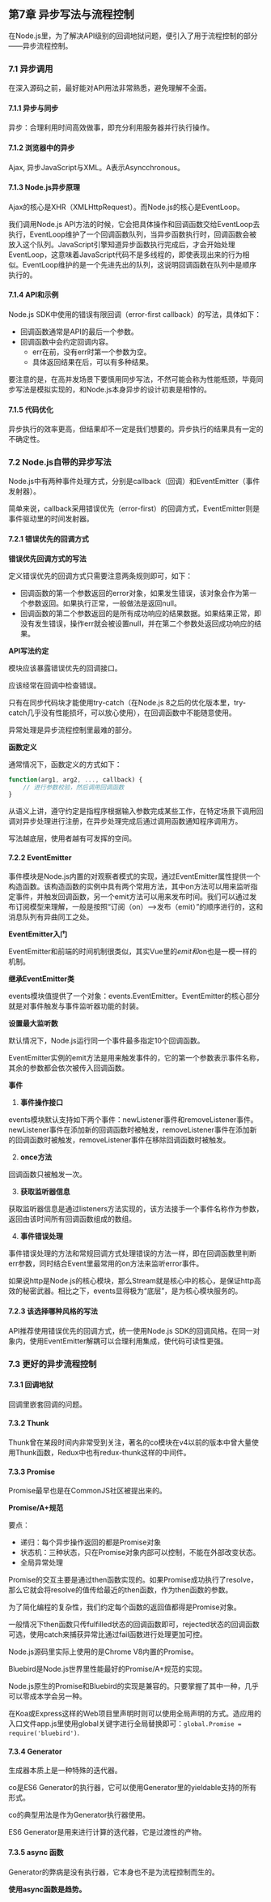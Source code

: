 ## 第7章 异步写法与流程控制

在Node.js里，为了解决API级别的回调地狱问题，便引入了用于流程控制的部分——异步流程控制。

### 7.1 异步调用

在深入源码之前，最好能对API用法非常熟悉，避免理解不全面。

#### 7.1.1 异步与同步

异步：合理利用时间高效做事，即充分利用服务器并行执行操作。

#### 7.1.2 浏览器中的异步

Ajax, 异步JavaScript与XML。A表示Asyncchronous。

#### 7.1.3 Node.js异步原理

Ajax的核心是XHR（XMLHttpRequest）。而Node.js的核心是EventLoop。

我们调用Node.js API方法的时候，它会把具体操作和回调函数交给EventLoop去执行，EventLoop维护了一个回调函数队列，当异步函数执行时，回调函数会被放入这个队列。JavaScript引擎知道异步函数执行完成后，才会开始处理EventLoop，这意味着JavaScript代码不是多线程的，即使表现出来的行为相似。EventLoop维护的是一个先进先出的队列，这说明回调函数在队列中是顺序执行的。

#### 7.1.4 API和示例

Node.js SDK中使用的错误有限回调（error-first callback）的写法，具体如下：

- 回调函数通常是API的最后一个参数。
- 回调函数中会约定回调内容。
  - err在前，没有err时第一个参数为空。
  - 具体返回结果在后，可以有多种结果。

要注意的是，在高并发场景下要慎用同步写法，不然可能会称为性能瓶颈，毕竟同步写法是模拟实现的，和Node.js本身异步的设计初衷是相悖的。

#### 7.1.5 代码优化

异步执行的效率更高，但结果却不一定是我们想要的。异步执行的结果具有一定的不确定性。

### 7.2 Node.js自带的异步写法

Node.js中有两种事件处理方式，分别是callback（回调）和EventEmitter（事件发射器）。

简单来说，callback采用错误优先（error-first）的回调方式，EventEmitter则是事件驱动里的时间发射器。

#### 7.2.1 错误优先的回调方式

**错误优先回调方式的写法**

定义错误优先的回调方式只需要注意两条规则即可，如下：

- 回调函数的第一个参数返回的error对象，如果发生错误，该对象会作为第一个参数返回。如果执行正常，一般做法是返回null。
- 回调函数的第二个参数返回的是所有成功响应的结果数据。如果结果正常，即没有发生错误，操作err就会被设置null，并在第二个参数处返回成功响应的结果。

**API写法约定**

模块应该暴露错误优先的回调接口。

应该经常在回调中检查错误。

只有在同步代码块才能使用try-catch（在Node.js 8之后的优化版本里，try-catch几乎没有性能损坏，可以放心使用），在回调函数中不能随意使用。

异常处理是异步流程控制里最难的部分。

**函数定义**

通常情况下，函数定义的方式如下：

```javascript
function(arg1, arg2, ..., callback) {
    // 进行参数校验，然后调用回调函数
}
```

从语义上讲，遵守约定是指程序根据输入参数完成某些工作，在特定场景下调用回调对异步处理进行注册，在异步处理完成后通过调用函数通知程序调用方。

写法越底层，使用者越有可发挥的空间。

#### 7.2.2 EventEmitter

事件模块是Node.js内置的对观察者模式的实现，通过EventEmitter属性提供一个构造函数。该构造函数的实例中具有两个常用方法，其中on方法可以用来监听指定事件，并触发回调函数，另一个emit方法可以用来发布时间。我们可以通过发布订阅模型来理解，一般是按照“订阅（on）——>发布（emit）”的顺序进行的，这和消息队列有异曲同工之处。

**EventEmitter入门**

EventEmitter和前端的时间机制很类似，其实Vue里的$emit和$on也是一模一样的机制。

**继承EventEmitter类**

events模块值提供了一个对象：events.EventEmitter。EventEmitter的核心部分就是对事件触发与事件监听器功能的封装。

**设置最大监听数**

默认情况下，Node.js运行同一个事件最多指定10个回调函数。

EventEmitter实例的emit方法是用来触发事件的，它的第一个参数表示事件名称，其余的参数都会依次被传入回调函数。

**事件**

1. **事件操作接口**

events模块默认支持如下两个事件：newListener事件和removeListener事件。newListener事件在添加新的回调函数时被触发，removeListener事件在添加新的回调函数时被触发，removeListener事件在移除回调函数时被触发。

2. **once方法**

回调函数只被触发一次。

3. **获取监听器信息**

获取监听器信息是通过listeners方法实现的，该方法接手一个事件名称作为参数，返回由该时间所有回调函数组成的数组。

4. **事件错误处理**

事件错误处理的方法和常规回调方式处理错误的方法一样，即在回调函数里判断err参数，同时结合Event里最常用的on方法来监听error事件。

如果说http是Node.js的核心模块，那么Stream就是核心中的核心，是保证http高效的秘密武器。相比之下，events显得极为“底层”，是为核心模块服务的。 

#### 7.2.3 该选择哪种风格的写法

API推荐使用错误优先的回调方式，统一使用Node.js SDK的回调风格。在同一对象内，使用EventEmitter解耦可以合理利用集成，使代码可读性更强。

### 7.3 更好的异步流程控制

#### 7.3.1 回调地狱

回调里嵌套回调的问题。

#### 7.3.2 Thunk

Thunk曾在某段时间内非常受到关注，著名的co模块在v4以前的版本中曾大量使用Thunk函数，Redux中也有redux-thunk这样的中间件。

#### 7.3.3 Promise

Promise最早也是在CommonJS社区被提出来的。

**Promise/A+规范**

要点：

- 递归：每个异步操作返回的都是Promise对象
- 状态机：三种状态，只在Promise对象内部可以控制，不能在外部改变状态。
- 全局异常处理

Promise的交互主要是通过then函数实现的。如果Promise成功执行了resolve，那么它就会将resolve的值传给最近的then函数，作为then函数的参数。

为了简化编程的复杂性，我们约定每个函数的返回值都得是Promise对象。

一般情况下then函数只传fulfilled状态的回调函数即可，rejected状态的回调函数可选，使用catch来捕获异常比通过fail函数进行处理更加可控。

Node.js源码里实际上使用的是Chrome V8内置的Promise。

Bluebird是Node.js世界里性能最好的Promise/A+规范的实现。

Node.js原生的Promise和Bluebird的实现是兼容的。只要掌握了其中一种，几乎可以零成本学会另一种。

在Koa或Express这样的Web项目里声明时则可以使用全局声明的方式。造应用的入口文件app.js里使用global关键字进行全局替换即可：`global.Promise = require('bluebird')`.

#### 7.3.4 Generator

生成器本质上是一种特殊的迭代器。

co是ES6 Generator的执行器，它可以使用Generator里的yieldable支持的所有形式。

co的典型用法是作为Generator执行器使用。

ES6 Generator是用来进行计算的迭代器，它是过渡性的产物。

#### 7.3.5 async 函数

Generator的弊病是没有执行器，它本身也不是为流程控制而生的。

**使用async函数是趋势。**


